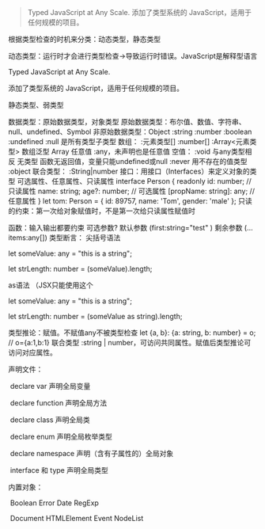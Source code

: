 >Typed JavaScript at Any Scale.
>添加了类型系统的 JavaScript，适用于任何规模的项目。

根据类型检查的时机来分类：动态类型，静态类型

动态类型：运行时才会进行类型检查->导致运行时错误。JavaScript是解释型语言





Typed JavaScript at Any Scale.

添加了类型系统的 JavaScript，适用于任何规模的项目。

静态类型、弱类型

数据类型：原始数据类型，对象类型
原始数据类型：布尔值、数值、字符串、null、undefined、Symbol
非原始数据类型：Object
:string :number :boolean 
:undefined :null 是所有类型子类型
数组：
:元素类型[] :number[]
:Array<元素类型> 数组泛型 Array<number>
任意值
:any，未声明也是任意值
空值：
:void 与any类型相反 无类型 函数无返回值，变量只能undefined或null
:never 用不存在的值类型
:object
联合类型：
 :String|number
接口：用接口（Interfaces）来定义对象的类型
可选属性、任意属性、只读属性
interface Person {
  readonly id: number; // 只读属性
  name: string;
  age?: number; // 可选属性
  [propName: string]: any; // 任意属性
}
let tom: Person = {
  id: 89757,
  name: 'Tom',
  gender: 'male'
};
只读的约束：第一次给对象赋值时，不是第一次给只读属性赋值时

函数：输入输出都要约束
可选参数? 
默认参数 (first:string="test" )
剩余参数 (…items:any[])
类型断言：
尖括号语法

let someValue: any = "this is a string";

let strLength: number = (<string>someValue).length;


as语法 （JSX只能使用这个


let someValue: any = "this is a string";

let strLength: number = (someValue as string).length;


类型推论：赋值。不赋值any不被类型检查
let {a, b}: {a: string, b: number} = o; // o={a:1,b:1}
联合类型 :string | number，可访问共同属性。赋值后类型推论可访问对应属性。

声明文件：

​	declare var 声明全局变量

​	declare function 声明全局方法

​	declare class 声明全局类

​	declare enum 声明全局枚举类型

​	declare namespace 声明（含有子属性的）全局对象

​	interface 和 type 声明全局类型

内置对象：

​	Boolean Error Date RegExp

​	Document HTMLElement Event NodeList

